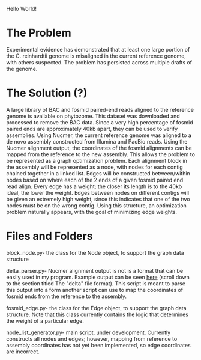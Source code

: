 Hello World!

<h1>The Problem</h1>

Experimental evidence has demonstrated that at least one large portion of the C. reinhardtii genome is misaligned in the current reference genome, with others suspected. The problem has persisted across multiple drafts of the genome.

<h1>The Solution (?)</h1>
A large library of BAC and fosmid paired-end reads aligned to the reference genome is available on phytozome. This dataset was downloaded and processed to remove the BAC data. Since a very high percentage of fosmid paired ends are approximately 40kb apart, they can be used to verify assemblies. Using Nucmer, the current reference genome was aligned to a de novo assembly constructed from Illumina and PacBio reads. Using the Nucmer alignment output, the coordinates of the fosmid alignments can be mapped from the reference to the new assembly. This allows the problem to be represented as a graph optimization problem. Each alignment block in the assembly will be represented as a node, with nodes for each contig chained together in a linked list. Edges will be constructed between/within nodes based on where each of the 2 ends of a given fosmid paired end read align. Every edge has a weight; the closer its length is to the 40kb ideal, the lower the weight. Edges between nodes on different contigs will be given an extremely high weight, since this indicates that one of the two nodes must be on the wrong contig. Using this structure, an optimization problem naturally appears, with the goal of minimizing edge weights. 

<h1>Files and Folders</h1>

block\_node.py- the class for the Node object, to support the graph data structure

delta\_parser.py- Nucmer alignment output is not is a format that can be easily used in my program. Example output can be seen [here](http://mummer.sourceforge.net/manual/#nucmer) (scroll down to the section titled The "delta" file format). This script is meant to parse this output into a form another script can use to map the coordinates of fosmid ends from the reference to the assembly.

fosmid\_edge.py- the class for the Edge object, to support the graph data structure. Note that this class currently contains the logic that determines the weight of a particular edge.

node\_list\_generator.py- main script, under development. Currently constructs all nodes and edges; however, mapping from reference to assembly coordinates has not yet been implemented, so edge coordinates are incorrect.
